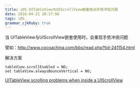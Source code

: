 ```yaml
---
title: iOS UITableView与UIScrollView嵌套拖动手势冲突问题
date: 2016-04-21 18:17:50
tags: iOS
grammar_cjkRuby: true
---
```


当 UITableView与UIScrollView嵌套使用时，会重现手势冲突问题

譬如：http://www.cocoachina.com/bbs/read.php?tid-241154.html

解决方案

```
tableView.scrollEnabled = NO;
set tableView.alwaysBounceVertical = NO;
```

[UITableView scrolling problems when inside a UIScrollView](http://stackoverflow.com/questions/17974154/uitableview-scrolling-problems-when-inside-a-uiscrollview)

